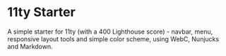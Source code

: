 # 11ty Starter

A simple starter for 11ty (with a 400 Lighthouse score) - navbar, menu, responsive layout
tools and simple color scheme, using WebC, Nunjucks and Markdown.